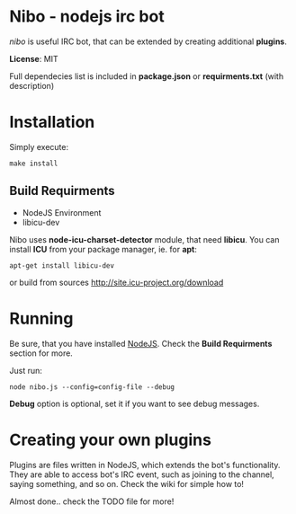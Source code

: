 # Nibo - nodejs irc bot
_nibo_ is useful IRC bot, that can be extended by creating additional __plugins__.

**License**: MIT

Full dependecies list is included in **package.json** or **requirments.txt** (with description)

# Installation
Simply execute:
```
make install
```
## Build Requirments
* NodeJS Environment
* libicu-dev

Nibo uses **node-icu-charset-detector** module, that need **libicu**.
You can install **ICU** from your package manager, ie. for **apt**:
``` 
apt-get install libicu-dev
```
or build from sources http://site.icu-project.org/download

# Running
Be sure, that you have installed [NodeJS](http://nodejs.org). Check the **Build Requirments** section for more.

Just run:
```
node nibo.js --config=config-file --debug 
```
**Debug** option is optional, set it if you want to see debug messages.

# Creating your own plugins
Plugins are files written in NodeJS, which extends the bot's functionality. They are able to access bot's IRC event, such as joining to the channel, saying something, and so on. Check the wiki for simple how to!

Almost done.. check the TODO file for more!
